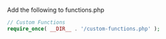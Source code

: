 Add the following to functions.php

```php
// Custom Functions
require_once( __DIR__ . '/custom-functions.php' );
```